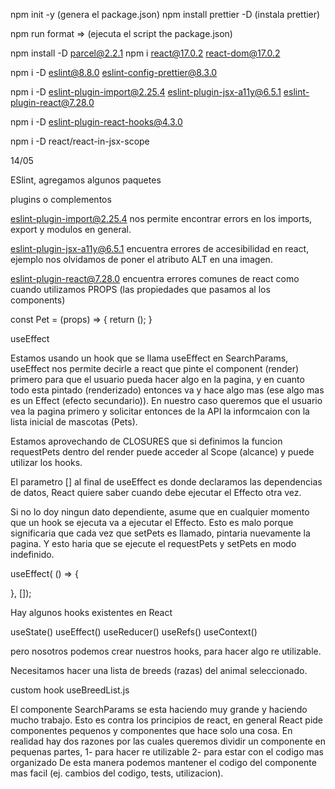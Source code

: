 npm init -y (genera el package.json)
npm install prettier -D (instala prettier)

npm run format => (ejecuta el script the package.json)

npm install -D parcel@2.2.1
npm i react@17.0.2 react-dom@17.0.2

npm i -D eslint@8.8.0 eslint-config-prettier@8.3.0 

npm i -D eslint-plugin-import@2.25.4 eslint-plugin-jsx-a11y@6.5.1 eslint-plugin-react@7.28.0

npm i -D eslint-plugin-react-hooks@4.3.0

npm i -D react/react-in-jsx-scope

14/05

ESlint, agregamos algunos paquetes

plugins o complementos 

 eslint-plugin-import@2.25.4 nos permite encontrar errors en los imports, export y modulos en general.

eslint-plugin-jsx-a11y@6.5.1 encuentra errores de accesibilidad en react, ejemplo nos olvidamos de poner el atributo ALT en una imagen.

eslint-plugin-react@7.28.0 encuentra errores comunes de react como cuando utilizamos PROPS (las propiedades que pasamos al los components)

const Pet = (props) => {
    return ();
}


useEffect 

Estamos usando un hook que se llama useEffect en SearchParams, useEffect nos permite
decirle a react que pinte el component (render) primero para que el usuario 
pueda hacer algo en la pagina, y en cuanto todo esta pintado (renderizado) 
entonces va y hace algo mas (ese algo mas es un Effect (efecto secundario)). En
nuestro caso queremos que el usuario vea la pagina primero y solicitar entonces 
de la API la informcaion con la lista inicial de mascotas (Pets).

Estamos aprovechando de CLOSURES que si definimos la funcion requestPets dentro
del render puede acceder al Scope (alcance) y puede utilizar los hooks.

El parametro [] al final de useEffect es donde declaramos las dependencias de 
datos, React quiere saber cuando debe ejecutar el Effecto otra vez. 

Si no lo doy ningun dato dependiente, asume que en cualquier momento que un 
hook se ejecuta va a ejecutar el Effecto. Esto es malo porque significaria 
que cada vez que setPets es llamado, pintaria nuevamente la pagina. 
Y esto haria que se ejecute el requestPets y setPets en modo indefinido.



useEffect( () => {

}, []);



Hay algunos hooks existentes en React

useState()
useEffect()
useReducer()
useRefs()
useContext()

pero nosotros podemos crear nuestros hooks, para hacer algo re utilizable.

Necesitamos hacer una lista de breeds (razas) del animal seleccionado. 

custom hook useBreedList.js


El componente SearchParams se esta haciendo muy grande y haciendo mucho trabajo.
Esto es contra los principios de react, en general React pide componentes pequenos
y componentes que hace solo una cosa. 
En realidad hay dos razones por las cuales queremos dividir un componente en pequenas
partes, 1- para hacer re utilizable 2- para estar con el codigo mas organizado
De esta manera podemos mantener el codigo del componente mas facil (ej. cambios del codigo, 
tests, utilizacion).



